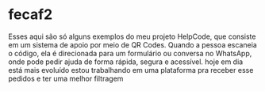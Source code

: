 # fecaf2
Esses aqui são só alguns exemplos do meu projeto HelpCode, que consiste em um sistema de apoio por meio de QR Codes. Quando a pessoa escaneia o código, ela é direcionada para um formulário ou conversa no WhatsApp, onde pode pedir ajuda de forma rápida, segura e acessível.
hoje em dia está mais evoluído estou trabalhando em uma plataforma pra receber esse pedidos e ter uma melhor filtragem 
